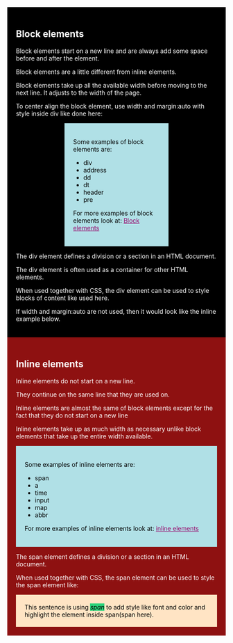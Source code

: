 <!DOCTYPE html>
<html>
    <head>
        <title>
            Block and inline elements
        </title>
    </head>
<body>
    <div style = "background-color:black; color:white; padding:20px;">
        <h2>Block elements</h2>
        <p>Block elements start on a new line and are always add some space before and after the element.</p>
        <p>Block elements are a little different from inline elements.</p>
        <p>Block elements take up all the available width before moving to the next line. It adjusts to the width of the page.</p>
        <p>To center align the block element, use width and margin:auto with style inside div like done here: </p>
        <div style = "background-color:powderblue; color:black; padding:20px; width:200px; margin:auto">
            <p>Some examples of block elements are:</p>
            <p><ul style = "list-style-type:disc;">
                <li>div</li>
                <li>address</li>
                <li>dd</li>
                <li>dt</li>
                <li>header</li>
                <li>pre</li>
            </ul></p>
            <p>For more examples of block elements look at: <a href= "https://www.w3schools.com/html/html_blocks.asp" target = "_blank" title="block & inline elements" style ="color:rgb(153, 12, 110)"> Block elements</a></p>
        </div> 
        <p>The div element defines a division or a section in an HTML document.</p>
        <p>The div element is often used as a container for other HTML elements.</p>
        <p>When used together with CSS, the div element can be used to style blocks of content like used here.</p>
        <p>If width and margin:auto are not used, then it would look like the inline example below.</p>
    </div>
    <div style = "background-color:rgb(142, 17, 17); color:white; padding:20px;">
        <h2>Inline elements</h2>
        <p>Inline elements do not start on a new line.</p>
        <p>They continue on the same line that they are used on.</p>
        <p>Inline elements are almost the same of block elements except for the fact that they do not start on a new line</p>
        <p>Inline elements take up as much width as necessary unlike block elements that take up the entire width available.</p>
        <div style = "background-color:powderblue ; color:black; padding:20px;">
            <p>Some examples of inline elements are:</p>
            <p><ul style = "list-style-type:disc;">
                <li>span</li>
                <li>a</li>
                <li>time</li>
                <li>input</li>
                <li>map</li>
                <li>abbr</li>
            </ul></p>
            <p>For more examples of inline elements look at: <a href= "https://www.w3schools.com/html/html_blocks.asp" target = "_blank" title="block & inline elements" style ="color:rgb(153, 12, 110)"> inline elements</a></p>
        </div>
        <p>The span element defines a division or a section in an HTML document.</p>
        <p>When used together with CSS, the span element can be used to style the span element like:</p>
        <div style = "background-color:bisque; color:black; padding:20px;">
            This sentence is using <span style = "background-color:rgb(45, 212, 123); color:black"><i>span</i></span> to add style like font and color and highlight the element inside span(span here).
        </div>  
    </div>
</body>
</html>
